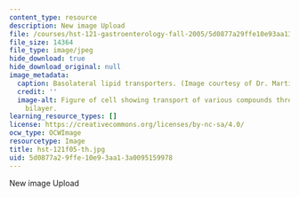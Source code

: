 ```yaml
---
content_type: resource
description: New image Upload
file: /courses/hst-121-gastroenterology-fall-2005/5d0877a29ffe10e93aa13a0095159978_hst-121f05-th.jpg
file_size: 14364
file_type: image/jpeg
hide_download: true
hide_download_original: null
image_metadata:
  caption: Basolateral lipid transporters. (Image courtesy of Dr. Martin Carey.)
  credit: ''
  image-alt: Figure of cell showing transport of various compounds through the lipid
    bilayer.
learning_resource_types: []
license: https://creativecommons.org/licenses/by-nc-sa/4.0/
ocw_type: OCWImage
resourcetype: Image
title: hst-121f05-th.jpg
uid: 5d0877a2-9ffe-10e9-3aa1-3a0095159978
---
```

New image Upload